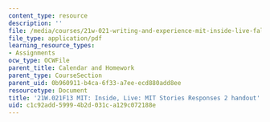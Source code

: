 ```yaml
---
content_type: resource
description: ''
file: /media/courses/21w-021-writing-and-experience-mit-inside-live-fall-2013/c1c92add59994b2d031ca129c072188e_MIT21W_021F13_StorieesponII.pdf
file_type: application/pdf
learning_resource_types:
- Assignments
ocw_type: OCWFile
parent_title: Calendar and Homework
parent_type: CourseSection
parent_uid: 0b960911-b4ca-6f33-a7ee-ecd880add8ee
resourcetype: Document
title: '21W.021F13 MIT: Inside, Live: MIT Stories Responses 2 handout'
uid: c1c92add-5999-4b2d-031c-a129c072188e
---
```

